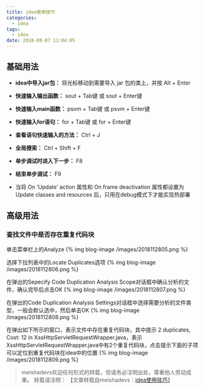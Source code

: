 ```yaml
---
title: idea使用技巧
categories:
  - idea
tags:
  - idea
date: 2018-08-07 11:04:05
---
```


## 基础用法

- **idea中导入jar包：** 将光标移动到需要导入 jar 包的类上，并按 Alt + Enter


- **快速输入输出函数：** sout + Tab键 或 sout + Enter键


- **快速输入main函数：** psvm + Tab键 或 psvm + Enter键


- **快速输入for语句：** for + Tab键 或 for + Enter键


- **查看语句快速输入的方法：** Ctrl + J


- **全局搜索：** Ctrl + Shift + F


- **单步调试时进入下一步：** F8


- **结束单步调试：** F9


- 当将 On 'Update' action 属性和 On frame deactivation 属性都设置为 Update classes and resources 后，只用在debug模式下才能实现热部署

## 高级用法

###  查找文件中是否存在重复代码块

单击菜单栏上的Analyze
{% img blog-image /images/2018112805.png %}

选择下拉列表中的Locate Duplicates选项
{% img blog-image /images/2018112806.png %}

在弹出的Sepecify Code Duplication Analysis Scope对话框中确认分析的文件，确认完毕后点击OK
{% img blog-image /images/2018112807.png %}

在弹出的Code Duplication Analysis Settings对话框中选择需要分析的文件类型，一般会默认选中，然后单击OK
{% img blog-image /images/2018112808.png %}

在弹出如下所示的窗口，表示文件中存在重复代码块，其中提示 2 duplicates, Cost: 12 in XssHttpServletRequestWrapper.java，表示XssHttpServletRequestWrapper.java中有2个重复代码块，点击提示下面的子项可以定位到重复代码块在idea中的位置
{% img blog-image /images/2018112809.png %}

> meishadevs欢迎任何形式的转载，但请务必注明出处，尊重他人劳动成果。
转载请注明： 【文章转载自meishadevs：[idea使用技巧](http://meishadevs.com/blog/idea%E4%BD%BF%E7%94%A8%E6%8A%80%E5%B7%A7/)】